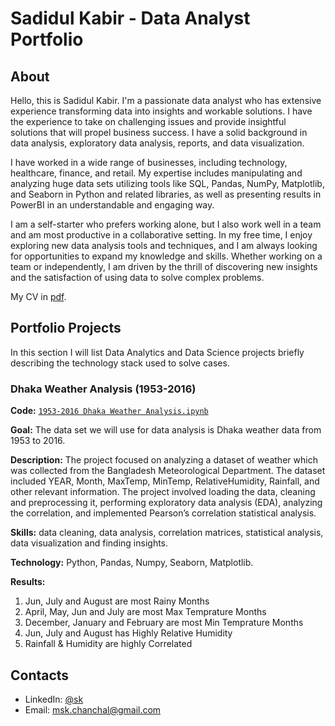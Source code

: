 # Sadidul Kabir - Data Analyst Portfolio
## About
Hello, this is Sadidul Kabir. I'm a passionate data analyst who has extensive experience transforming data into insights and workable solutions. I have the experience to take on challenging issues and provide insightful solutions that will propel business success. I have a solid background in data analysis, exploratory data analysis, reports, and data visualization.

I have worked in a wide range of businesses, including technology, healthcare, finance, and retail. My expertise includes manipulating and analyzing huge data sets utilizing tools like SQL, Pandas, NumPy, Matplotlib, and Seaborn in Python and related libraries, as well as presenting results in PowerBI in an understandable and engaging way.

I am a self-starter who prefers working alone, but I also work well in a team and am most productive in a collaborative setting. In my free time, I enjoy exploring new data analysis tools and techniques, and I am always looking for opportunities to expand my knowledge and skills. Whether working on a team or independently, I am driven by the thrill of discovering new insights and the satisfaction of using data to solve complex problems.

My CV in [pdf]( https://github.com/sadidul/sk_portfolio/blob/main/sk_data_analyst.pdf).

## Portfolio Projects
In this section I will list Data Analytics and Data Science projects briefly describing the technology stack used to solve cases.

### Dhaka Weather Analysis (1953-2016)
**Code:** [`1953-2016 Dhaka Weather Analysis.ipynb`](https://github.com/sadidul/Data_Analysis_Project/blob/main/1953-2016%20Dhaka%20Weather%20Analysis.ipynb)

**Goal:** The data set we will use for data analysis is Dhaka weather data from 1953 to 2016.

**Description:** The project focused on analyzing a dataset of weather which was collected from the Bangladesh Meteorological Department. The dataset included YEAR, Month, MaxTemp, MinTemp, RelativeHumidity, Rainfall, and other relevant information. The project involved loading the data, cleaning and preprocessing it, performing exploratory data analysis (EDA), analyzing the correlation, and implemented Pearson’s correlation statistical analysis.

**Skills:** data cleaning, data analysis, correlation matrices, statistical analysis, data visualization and finding insights.

**Technology:** Python, Pandas, Numpy, Seaborn, Matplotlib.

**Results:** 
1. Jun, July and August are most Rainy Months
2. April, May, Jun and July are most Max Temprature Months
3. December, January and February are most Min Temprature Months
4. Jun, July and August has Highly Relative Humidity
5. Rainfall & Humidity are highly Correlated


## Contacts
- LinkedIn: [@sk](https://www.linkedin.com/in/md-sadidul-kabir)
- Email: msk.chanchal@gmail.com
